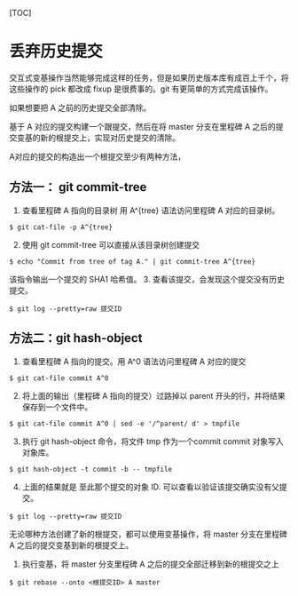 [TOC]

# 丢弃历史提交

交互式变基操作当然能够完成这样的任务，但是如果历史版本库有成百上千个，将这些操作的 pick 都改成 fixup 是很费事的。git 有更简单的方式完成该操作。

如果想要把 A 之前的历史提交全部清除。


基于 A 对应的提交构建一个跟提交，然后在将 master 分支在里程碑 A 之后的提交变基的新的根提交上，实现对历史提交的清除。

A对应的提交的构造出一个根提交至少有两种方法，
## 方法一： git commit-tree


1. 查看里程碑 A 指向的目录树
用 A^{tree} 语法访问里程碑 A 对应的目录树。
```
$ git cat-file -p A^{tree}
```
2. 使用 git commit-tree 可以直接从该目录树创建提交

```
$ echo "Commit from tree of tag A." | git commit-tree A^{tree}
```
该指令输出一个提交的 SHA1 哈希值。
3. 查看该提交，会发现这个提交没有历史提交。
```
$ git log --pretty=raw 提交ID
```

## 方法二：git hash-object

1. 查看里程碑 A 指向的提交。用 A^0 语法访问里程碑 A 对应的提交

```
$ git cat-file commit A^0
```

2. 将上面的输出（里程碑 A 指向的提交）过路掉以 parent 开头的行，并将结果保存到一个文件中。
```
$ git cat-file commit A^0 | sed -e '/^parent/ d' > tmpfile
```

3. 执行 git hash-object 命令，将文件 tmp 作为一个commit commit 对象写入对象库。
```
$ git hash-object -t commit -b -- tmpfile
```
4. 上面的结果就是 至此那个提交的对象 ID. 可以查看以验证该提交确实没有父提交。
```
$ git log --pretty=raw 提交ID
```


无论哪种方法创建了新的根提交，都可以使用变基操作，将 master 分支在里程碑 A 之后的提交变基到新的根提交上。

1. 执行变基，将 master 分支里程碑 A 之后的提交全部迁移到新的根提交之上

```
$ git rebase --onto <根提交ID> A master
```
